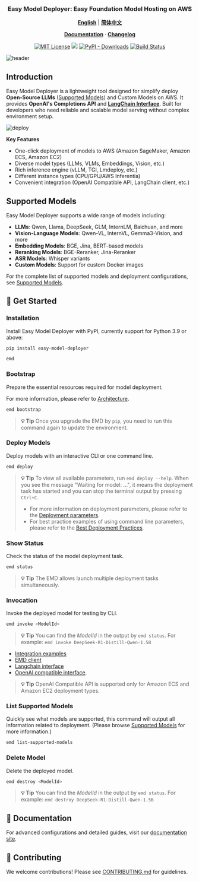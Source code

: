 <p align="center">
    <h3 align="center">Easy Model Deployer: Easy Foundation Model Hosting on AWS</h3>
</p>

<p align="center">
  <a href="README.md"><strong>English</strong></a> |
  <a href="README_zh.md"><strong>简体中文</strong></a>
</p>

<p align="center">
  <a href="https://aws-samples.github.io/easy-model-deployer/en/installation"><strong>Documentation</strong></a> ·
  <a href="https://github.com/aws-samples/easy-model-deployer/releases"><strong>Changelog</strong></a>
</p>

<p align="center">
  <a href="https://opensource.org/licenses/MIT"><img src="https://img.shields.io/badge/License-MIT-yellowgreen.svg" alt="MIT License"></a>
  <a href="https://pypi.org/project/easy_model_deployer"><img src="https://img.shields.io/pypi/v/easy_model_deployer.svg?logo=pypi&label=PyPI&logoColor=gold"></a>
  <a href="https://pypi.org/project/easy_model_deployer"><img alt="PyPI - Downloads" src="https://img.shields.io/pypi/dw/easy_model_deployer"></a>
  <a href="https://github.com/aws-samples/easy-model-deployer/actions/workflows/release-package.yml"><img src="https://github.com/aws-samples/easy-model-deployer/actions/workflows/release-package.yml/badge.svg" alt="Build Status"></a>
</p>

![header](docs/images/header.jpg)


## Introduction

Easy Model Deployer is a lightweight tool designed for simplify deploy **Open-Source LLMs** ([Supported Models](https://aws-samples.github.io/easy-model-deployer/en/supported_models)) and Custom Models on AWS. It provides **OpenAI's Completions API** and [**LangChain Interface**](https://github.com/langchain-ai/langchain). Built for developers who need reliable and scalable model serving without complex environment setup.

![deploy](docs/images/demo-deploy.avif)

**Key Features**

- One-click deployment of models to AWS (Amazon SageMaker, Amazon ECS, Amazon EC2)
- Diverse model types (LLMs, VLMs, Embeddings, Vision, etc.)
- Rich inference engine (vLLM, TGI, Lmdeploy, etc.)
- Different instance types (CPU/GPU/AWS Inferentia)
- Convenient integration (OpenAI Compatible API, LangChain client, etc.)

## Supported Models

Easy Model Deployer supports a wide range of models including:

- **LLMs**: Qwen, Llama, DeepSeek, GLM, InternLM, Baichuan, and more
- **Vision-Language Models**: Qwen-VL, InternVL, Gemma3-Vision, and more
- **Embedding Models**: BGE, Jina, BERT-based models
- **Reranking Models**: BGE-Reranker, Jina-Reranker
- **ASR Models**: Whisper variants
- **Custom Models**: Support for custom Docker images

For the complete list of supported models and deployment configurations, see [Supported Models](https://aws-samples.github.io/easy-model-deployer/en/supported_models).

## 🔧 Get Started

### Installation

Install Easy Model Deployer with PyPI, currently support for Python 3.9 or above:

```bash
pip install easy-model-deployer

emd
```

### Bootstrap

Prepare the essential resources required for model deployment.

For more information, please refer to [Architecture](https://aws-samples.github.io/easy-model-deployer/en/architecture/).

```bash
emd bootstrap
```

> **💡 Tip** Once you upgrade the EMD by `pip`, you need to run this command again to update the environment.

### Deploy Models

Deploy models with an interactive CLI or one command line.

```bash
emd deploy
```

> **💡 Tip** To view all available parameters, run `emd deploy --help`.
> When you see the message "Waiting for model: ...", it means the deployment task has started and you can stop the terminal output by pressing `Ctrl+C`.
>
> - For more information on deployment parameters, please refer to the [Deployment parameters](docs/en/installation.md).
> - For best practice examples of using command line parameters, please refer to the [Best Deployment Practices](docs/en/best_deployment_practices.md).

### Show Status

Check the status of the model deployment task.

```bash
emd status
```

> **💡 Tip** The EMD allows launch multiple deployment tasks simultaneously.

### Invocation

Invoke the deployed model for testing by CLI.

```bash
emd invoke <ModelId>
```

> **💡 Tip** You can find the *ModelId* in the output by `emd status`. For example: `emd invoke DeepSeek-R1-Distill-Qwen-1.5B`

- [Integration examples](https://aws-samples.github.io/easy-model-deployer/)
- [EMD client](docs/en/emd_client.md)
- [Langchain interface](docs/en/langchain_interface.md)
- [OpenAI compatible interface](docs/en/openai_compatiable.md).

> **💡 Tip** OpenAI Compatible API is supported only for Amazon ECS and Amazon EC2 deployment types.

### List Supported Models

Quickly see what models are supported, this command will output all information related to deployment. (Please browse [Supported Models](https://aws-samples.github.io/easy-model-deployer/en/supported_models) for more information.)

```bash
emd list-supported-models
```


### Delete Model

Delete the deployed model.

```bash
emd destroy <ModelId>
```

> **💡 Tip** You can find the *ModelId* in the output by `emd status`. For example: `emd destroy DeepSeek-R1-Distill-Qwen-1.5B`

## 📖 Documentation

For advanced configurations and detailed guides, visit our [documentation site](https://aws-samples.github.io/easy-model-deployer/).

## 🤝 Contributing

We welcome contributions! Please see [CONTRIBUTING.md](CONTRIBUTING.md) for guidelines.
